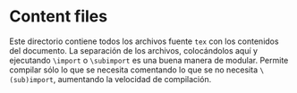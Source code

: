 # Content files

Este directorio contiene todos los archivos fuente `tex` con los contenidos del documento.
La separación de los archivos, colocándolos aquí y ejecutando `\import` o `\subimport` es una buena manera de modular.
Permite compilar sólo lo que se necesita comentando lo que se no necesita `\(sub)import`, aumentando la velocidad de compilación.
